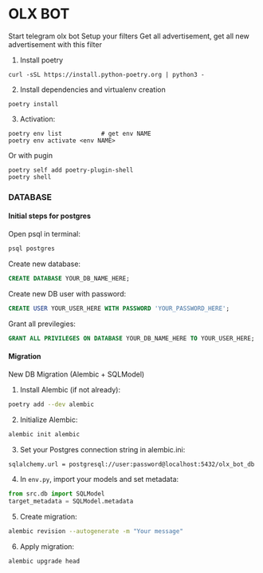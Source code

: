 # OLX BOT

Start telegram olx bot
Setup your filters
Get all advertisement, get all new advertisement with this filter



1. Install poetry
```
curl -sSL https://install.python-poetry.org | python3 -
```

2. Install dependencies and virtualenv creation
```
poetry install
```

3. Activation:
```
poetry env list           # get env NAME
poetry env activate <env NAME>
```

Or with pugin

```
poetry self add poetry-plugin-shell
poetry shell
```


### DATABASE

#### Initial steps for postgres
Open psql in terminal:
```bash
psql postgres
```
Create new database:
```sql
CREATE DATABASE YOUR_DB_NAME_HERE;
```
Create new DB user with password:
```sql
CREATE USER YOUR_USER_HERE WITH PASSWORD 'YOUR_PASSWORD_HERE';
```
Grant all previlegies:
```sql
GRANT ALL PRIVILEGES ON DATABASE YOUR_DB_NAME_HERE TO YOUR_USER_HERE;
```

#### Migration
New DB Migration (Alembic + SQLModel)
1. Install Alembic (if not already):
```sh
poetry add --dev alembic
```

2. Initialize Alembic:
```sh
alembic init alembic
```

3. Set your Postgres connection string in 
alembic.ini:
```sh
sqlalchemy.url = postgresql://user:password@localhost:5432/olx_bot_db
```

4. In `env.py`, import your models and set metadata:
```py
from src.db import SQLModel
target_metadata = SQLModel.metadata
```

5. Create migration:
```sh
alembic revision --autogenerate -m "Your message"
```

6. Apply migration:
```sh
alembic upgrade head
```